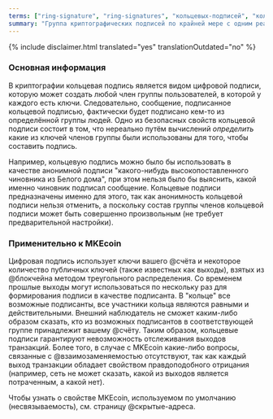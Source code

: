 ```yaml
---
terms: ["ring-signature", "ring-signatures", "кольцевых-подписей", "кольцевые-подписи"]
summary: "Группа криптографических подписей по крайней мере с одним реальным участником, без возможности определения, какой из них является реальным, поскольку все они кажутся реальными"
---
```


{% include disclaimer.html translated="yes" translationOutdated="no" %}
### Основная информация

В криптографии кольцевая подпись является видом цифровой подписи, которую может создать любой член группы пользователей, в которой у каждого есть ключи. Следовательно, сообщение, подписанное кольцевой подписью, фактически будет подписано кем-то из определённой группы людей. Одно из безопасных свойств кольцевой подписи состоит в том, что нереально путём вычислений *определить* какие из ключей членов группы были использованы для того, чтобы составить подпись.

Например, кольцевую подпись можно было бы использовать в качестве анонимной подписи "какого-нибудь высокопоставленного чиновника из Белого дома", при этом нельзя было бы выяснить, какой именно чиновник подписал сообщение. Кольцевые подписи предназначены именно для этого, так как анонимность кольцевой подписи нельзя отменить, а поскольку состав группы членов кольцевой подписи может быть совершенно произвольным (не требует предварительной настройки).

### Применительно к MKEcoin

Цифровая подпись использует ключи вашего @счёта и некоторое количество публичных ключей (также известных как выходы), взятых из @блoкчейна методом треугольного распределения. Со временем прошлые выходы могут использоваться по нескольку раз для формирования подписи в качестве подписанта. В "кольце" все возможные подписанты, все участники кольца являются равными и действительными. Внешний наблюдатель не сможет каким-либо образом сказать, кто из возможных подписантов в соответствующей группе принадлежит вашему @счёту. Таким образом, кольцевые подписи гарантируют невозможность отслеживания выходов транзакций. Более того, в случае с MKEcoin какие-либо вопросы, связанные с @взаимозаменяемостью отсутствуют, так как каждый выход транзакции обладает свойством правдоподобного отрицания (например, сеть не может сказать, какой из выходов является потраченным, а какой нет).

Чтобы узнать о свойстве MKEcoin, используемом по умолчанию (несвязываемость), см. страницу @скрытые-адреса.
